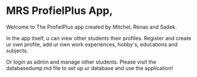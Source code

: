 # MRS ProfielPlus App,

Welcome to The ProfielPlus app created by Mitchel, Renas and Sadek.

In the app itself, u can view other students their profiles.
Register and create ur own profile, add ur own work experiences, hobby's, educations and subjects.

Or login as admin and manage other students. Please visit the databasedump.md file to set up ur database and use the application!